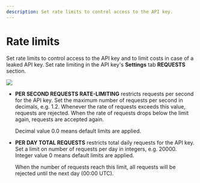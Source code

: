```yaml
---
description: Set rate limits to control access to the API key.
---
```


# Rate limits

Set rate limits to control access to the API key and to limit costs in case of a leaked API key. Set rate limiting in the API key's
**Settings** tab **REQUESTS** section.

<div class="left-align-container">
  <div class="img-medium">
    <img
      src={require('../../../images/rate-limiting-settings.png').default}
    />
  </div>
</div>

- **PER SECOND REQUESTS RATE-LIMITING** restricts requests per second for the API key. Set the maximum number of requests per second in decimals, e.g. 1.2. Whenever the rate of requests exceeds this value, requests are rejected. When the rate of requests drops below the limit again, requests are accepted again.

  Decimal value 0.0 means default limits are applied.

- **PER DAY TOTAL REQUESTS** restricts total daily requests for the API key. Set a limit on number of requests per day in integers, e.g. 20000. Integer value 0 means default limits are applied.

  When the number of requests reach this limit, all requests will be rejected until the next day (00:00 UTC).
